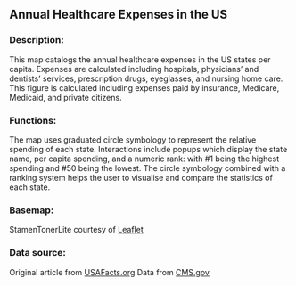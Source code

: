 ## Annual Healthcare Expenses in the US
### Description: 
This map catalogs the annual healthcare expenses in the US states per capita. Expenses are calculated including hospitals, physicians’ and dentists’ services, prescription drugs, eyeglasses, and nursing home care. This figure is calculated including expenses paid by insurance, Medicare, Medicaid, and private citizens. 
### Functions: 
The map uses graduated circle symbology to represent the relative spending of each state. Interactions include popups which display the state name, per capita spending, and a numeric rank: with #1 being the highest spending and #50 being the lowest. The circle symbology combined with a ranking system helps the user to visualise and compare the statistics of each state.
### Basemap:
StamenTonerLite courtesy of [Leaflet](https://leaflet-extras.github.io/leaflet-providers/preview/)

### Data source:
Original article from [USAFacts.org](https://usafacts.org/articles/which-states-spend-the-most-on-healthcare/)
Data from [CMS.gov](https://www.cms.gov/data-research/statistics-trends-and-reports/national-health-expenditure-data)